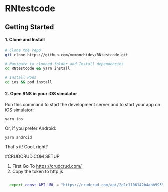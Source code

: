# RNtestcode

## Getting Started

#### 1. Clone and Install

```bash
# Clone the repo
git clone https://github.com/momonchidev/RNtestcode.git

# Navigate to clonned folder and Install dependencies
cd RNtestcode && yarn install

# Install Pods
cd ios && pod install
```

#### 2. Open RNS in your iOS simulator

Run this command to start the development server and to start your app on iOS simulator:

```
yarn ios
```

Or, if you prefer Android:

```
yarn android
```

That's it! Cool, right?

#CRUDCRUD.COM SETUP

1. First Go To https://crudcrud.com/
2. Copy the token to http.js

```bash

  export const API_URL = "https://crudcrud.com/api/2d1c1106142b4abb99352809a623ae7d/custTbl";

```
